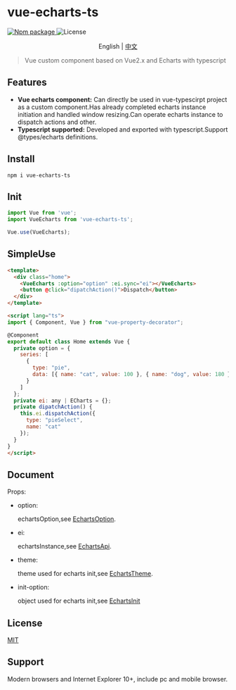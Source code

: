 # vue-echarts-ts


<p>
  <a href="https://www.npmjs.org/package/vue-echarts-ts">
    <img src="https://img.shields.io/npm/v/vue-echarts-ts.svg" alt="Npm package">
  </a>
  <a>
    <img src="https://img.shields.io/badge/license-MIT-000000.svg" alt="License">
  </a>
</p>

<p align="center">
  <a>
    English
  </a>
  <span> | </span>
  <a href="./README_CN.md">
    中文
  </a>
</p>

> Vue custom component based on Vue2.x and Echarts with typescript

## Features
- **Vue echarts component:** Can directly be used in vue-typescirpt project as a custom component.Has already completed echarts instance initiation and handled window resizing.Can operate echarts instance to dispatch actions and other.
- **Typescript supported:** Developed and exported with typescript.Support @types/echarts definitions.

## Install

```
npm i vue-echarts-ts
```

## Init

```typescript
import Vue from 'vue';
import VueEcharts from 'vue-echarts-ts';

Vue.use(VueEcharts);
```

## SimpleUse

```html
<template>
  <div class="home">
    <VueEcharts :option="option" :ei.sync="ei"></VueEcharts>
    <button @click="dipatchAction()">Dispatch</button>
  </div>
</template>

<script lang="ts">
import { Component, Vue } from "vue-property-decorator";

@Component
export default class Home extends Vue {
  private option = {
    series: [
      {
        type: "pie",
        data: [{ name: "cat", value: 100 }, { name: "dog", value: 180 }]
      }
    ]
  };
  private ei: any | ECharts = {};
  private dipatchAction() {
    this.ei.dispatchAction({
      type: "pieSelect",
      name: "cat"
    });
  }
}
</script>

```

## Document

Props:

- option:

    echartsOption,see [EchartsOption](https://echarts.baidu.com/option.html#title).

- ei:

    echartsInstance,see [EchartsApi](https://echarts.baidu.com/api.html#echarts).

- theme:

    theme used for echarts init,see [EchartsTheme](https://echarts.baidu.com/download-theme.html).

- init-option:

    object used for echarts init,see [EchartsInit](https://echarts.baidu.com/api.html#echarts.init)

## License

[MIT](http://opensource.org/licenses/MIT)

## Support

Modern browsers and Internet Explorer 10+, include pc and mobile browser.
